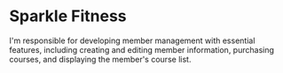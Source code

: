 # Sparkle Fitness
I'm responsible for developing member management with essential features, including creating and editing member information, purchasing courses, and displaying the member's course list.

